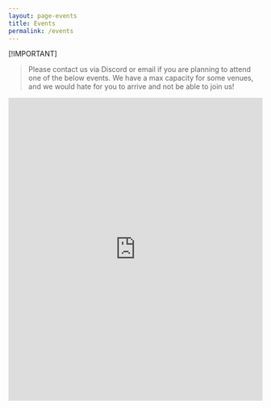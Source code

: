 ```yaml
---
layout: page-events
title: Events
permalink: /events
---
```


[!IMPORTANT]
> Please contact us via Discord or email if you are planning to attend one of the below events.
> We have a max capacity for some venues, and we would hate for you to arrive and not be able to join us!

<iframe src="https://calendar.google.com/calendar/embed?src=westcountryleders%40gmail.com&height=600&wkst=1&ctz=Europe%2FLondon&showPrint=0&hl=en_GB&showCalendars=0&showTabs=0&mode=AGENDA&src=d2VzdGNvdW50cnlsZWRlcnNAZ21haWwuY29t&color=%234285F4" style="border-width:0" width="100%" height="600" frameborder="0" scrolling="no"></iframe>
